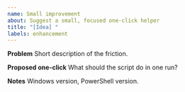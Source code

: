 ```yaml
---
name: Small improvement
about: Suggest a small, focused one-click helper
title: "[Idea] "
labels: enhancement
---
```

**Problem**
Short description of the friction.

**Proposed one-click**
What should the script do in one run?

**Notes**
Windows version, PowerShell version.
